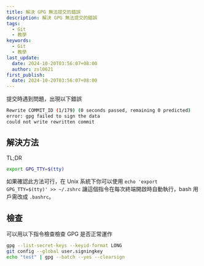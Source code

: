 ```yaml
---
title: 解決 GPG 無法提交的錯誤
description: 解決 GPG 無法提交的錯誤
tags:
  - Git
  - 教學
keywords:
  - Git
  - 教學
last_update:
  date: 2024-10-20T03:56:07+08:00
  author: zsl0621
first_publish:
  date: 2024-10-20T03:56:07+08:00
---
```


提交時遇到問題，出現以下錯誤

```sh
Rewrite COMMIT_ID (1/179) (0 seconds passed, remaining 0 predicted)
error: gpg failed to sign the data
could not write rewritten commit
```

## 解決方法

TL;DR

```sh
export GPG_TTY=$(tty)
```

如果確認此方法可行，在 Unix 系統下你可以使用 `echo 'export GPG_TTY=$(tty)' >> ~/.zshrc` 讓這個指令在每次終端開啟時自動執行，bash 用戶需改成 `.bashrc`。

## 檢查

可以用以下指令檢查檢查 GPG 是否正常運作

```sh
gpg --list-secret-keys --keyid-format LONG
git config --global user.signingkey
echo "test" | gpg --batch --yes --clearsign
```

